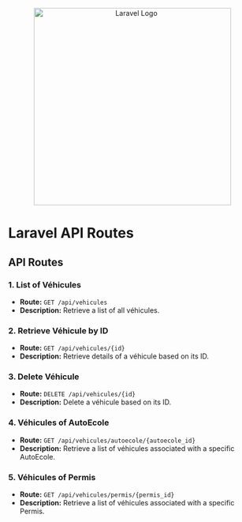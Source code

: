<p align="center"><a href="https://laravel.com" target="_blank"><img src="https://raw.githubusercontent.com/laravel/art/master/logo-lockup/5%20SVG/2%20CMYK/1%20Full%20Color/laravel-logolockup-cmyk-red.svg" width="400" alt="Laravel Logo"></a></p>

# Laravel API Routes


## API Routes

### 1. List of Véhicules

- **Route:** `GET /api/vehicules`
- **Description:** Retrieve a list of all véhicules.

### 2. Retrieve Véhicule by ID

- **Route:** `GET /api/vehicules/{id}`
- **Description:** Retrieve details of a véhicule based on its ID.

### 3. Delete Véhicule

- **Route:** `DELETE /api/vehicules/{id}`
- **Description:** Delete a véhicule based on its ID.

### 4. Véhicules of AutoEcole

- **Route:** `GET /api/vehicules/autoecole/{autoecole_id}`
- **Description:** Retrieve a list of véhicules associated with a specific AutoEcole.

### 5. Véhicules of Permis

- **Route:** `GET /api/vehicules/permis/{permis_id}`
- **Description:** Retrieve a list of véhicules associated with a specific Permis.

